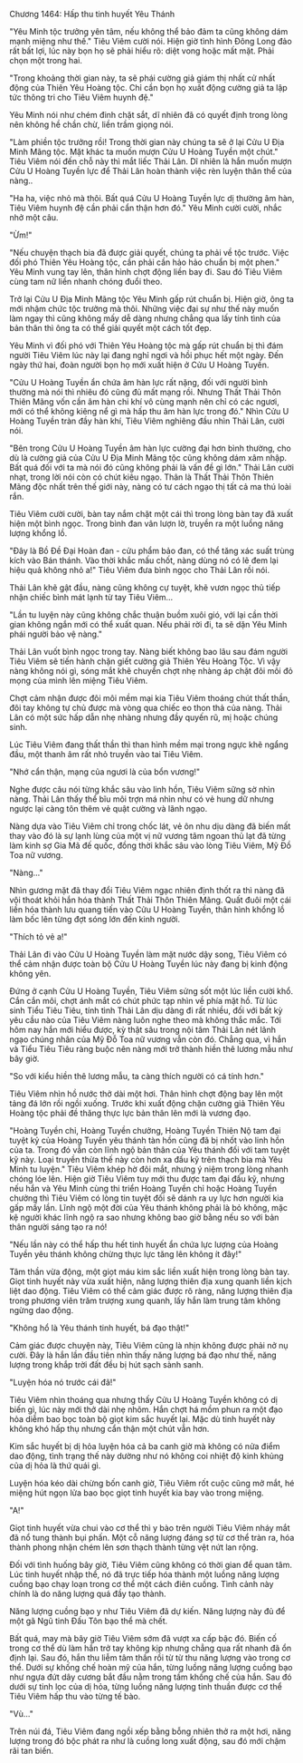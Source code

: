 




Chương 1464: Hấp thu tinh huyết Yêu Thánh


"Yêu Minh tộc trưởng yên tâm, nếu không thể bảo đảm ta cũng không dám mạnh miệng như thế." Tiêu Viêm cười nói. Hiện giờ tình hình Đông Long đảo rất bất lợi, lúc này bọn họ sẽ phải hiểu rõ: diệt vong hoặc mất mặt. Phải chọn một trong hai.

"Trong khoảng thời gian này, ta sẽ phái cường giả giám thị nhất cử nhất động của Thiên Yêu Hoàng tộc. Chỉ cần bọn họ xuất động cường giả ta lập tức thông tri cho Tiêu Viêm huynh đệ."

Yêu Minh nói như chém đinh chặt sắt, dĩ nhiên đã có quyết định trong lòng nên không hề chần chừ, liền trầm giọng nói.

"Làm phiền tộc trưởng rồi! Trong thời gian này chúng ta sẽ ở lại Cửu U Địa Minh Mãng tộc. Mặt khác ta muốn mượn Cửu U Hoàng Tuyền một chút." Tiêu Viêm nói đến chỗ này thì mắt liếc Thải Lân. Dĩ nhiên là hắn muốn mượn Cửu U Hoàng Tuyền lực để Thải Lân hoàn thành việc rèn luyện thân thể của nàng..

"Ha ha, việc nhỏ mà thôi. Bất quá Cửu U Hoàng Tuyền lực dị thường âm hàn, Tiêu Viêm huynh đệ cần phải cẩn thận hơn đó." Yêu Minh cười cười, nhắc nhở một câu.

"Ừm!"

"Nếu chuyện thạch bia đã được giải quyết, chúng ta phải về tộc trước. Việc đối phó Thiên Yêu Hoàng tộc, cần phải cần hảo hảo chuẩn bị một phen." Yêu Minh vung tay lên, thân hình chợt động liền bay đi. Sau đó Tiêu Viêm cùng tam nữ liền nhanh chóng đuổi theo.

Trở lại Cửu U Địa Minh Mãng tộc Yêu Minh gấp rút chuẩn bị. Hiện giờ, ông ta mới nhậm chức tộc trưởng mà thôi. Những việc đại sự như thế này muốn làm ngay thì cũng không mấy dễ dàng nhưng chẳng qua lấy tính tình của bản thân thì ông ta có thể giải quyết một cách tốt đẹp.

Yêu Minh vì đối phó với Thiên Yêu Hoàng tộc mà gấp rút chuẩn bị thì đám người Tiêu Viêm lúc này lại đang nghỉ ngơi và hồi phục hết một ngày. Đến ngày thứ hai, đoàn người bọn họ mới xuất hiện ở Cửu U Hoàng Tuyền.

"Cửu U Hoàng Tuyền ẩn chứa âm hàn lực rất nặng, đối với người bình thường mà nói thì nhiêu đó cũng đủ mất mạng rồi. Nhưng Thất Thải Thôn Thiên Mãng vốn cần âm hàn chi khí vô cùng mạnh nên chỉ có các ngươi, mới có thể không kiêng nể gì mà hấp thu âm hàn lực trong đó." Nhìn Cửu U Hoàng Tuyền tràn đầy hàn khí, Tiêu Viêm nghiêng đầu nhìn Thải Lân, cười nói.

"Bên trong Cửu U Hoàng Tuyền âm hàn lực cường đại hơn bình thường, cho dù là cường giả của Cửu U Địa Minh Mãng tộc cũng không dám xâm nhập. Bất quá đối với ta mà nói đó cũng không phải là vấn đề gì lớn." Thải Lân cười nhạt, trong lời nói còn có chút kiêu ngạo. Thân là Thất Thải Thôn Thiên Mãng độc nhất trên thế giới này, nàng có tư cách ngạo thị tất cả ma thú loài rắn.

Tiêu Viêm cười cười, bàn tay nắm chặt một cái thì trong lòng bàn tay đã xuất hiện một bình ngọc. Trong bình đan vân lượn lờ, truyền ra một luồng năng lượng khổng lồ.

"Đây là Bồ Đề Đại Hoàn đan - cửu phẩm bảo đan, có thể tăng xác suất trùng kích vào Bán thánh. Vào thời khắc mấu chốt, nàng dùng nó có lẽ đem lại hiệu quả không nhỏ a!" Tiêu Viêm đưa bình ngọc cho Thải Lân rồi nói.

Thải Lân khẽ gật đầu, nàng cũng không cự tuyệt, khẽ vươn ngọc thủ tiếp nhận chiếc bình mát lạnh từ tay Tiêu Viêm…

"Lần tu luyện này cũng không chắc thuận buồm xuôi gió, với lại cần thời gian không ngắn mới có thể xuất quan. Nếu phải rời đi, ta sẽ dặn Yêu Minh phái người bảo vệ nàng."

Thải Lân vuốt bình ngọc trong tay. Nàng biết không bao lâu sau đám người Tiêu Viêm sẽ tiến hành chặn giết cường giả Thiên Yêu Hoàng Tộc. Vì vậy nàng không nói gì, sóng mắt khẽ chuyển chợt nhẹ nhàng áp chặt đôi môi đỏ mọng của mình lên miệng Tiêu Viêm.

Chợt cảm nhận được đôi môi mềm mại kia Tiêu Viêm thoáng chút thất thần, đôi tay không tự chủ được mà vòng qua chiếc eo thon thả của nàng. Thải Lân có một sức hấp dẫn nhẹ nhàng nhưng đầy quyến rũ, mị hoặc chúng sinh.

Lúc Tiêu Viêm đang thất thần thì than hình mềm mại trong ngực khẽ ngẩng đầu, một thanh âm rất nhỏ truyền vào tai Tiêu Viêm.

"Nhớ cẩn thận, mạng của ngươi là của bổn vương!"

Nghe được câu nói từng khắc sâu vào linh hồn, Tiêu Viêm sững sờ nhìn nàng. Thải Lân thấy thể bĩu môi trợn má nhìn như có vẻ hung dữ nhưng ngược lại càng tôn thêm vẻ quật cường và lãnh ngạo.

Nàng dựa vào Tiêu Viêm chỉ trong chốc lát, vẻ ôn nhu dịu dàng đã biến mất thay vào đó là sự lạnh lùng của một vị nữ vương tâm ngoan thủ lạt đã từng làm kinh sợ Gia Mã đế quốc, đồng thời khắc sâu vào lòng Tiêu Viêm, Mỹ Đồ Toa nữ vương.

"Nàng..."

Nhìn gương mặt đã thay đổi Tiêu Viêm ngạc nhiên định thốt ra thì nàng đã vội thoát khỏi hắn hóa thành Thất Thải Thôn Thiên Mãng. Quất đuôi một cái liền hóa thành lưu quang tiến vào Cửu U Hoàng Tuyền, thân hình khổng lồ làm bốc lên từng đợt sóng lớn đến kinh người.

"Thích tỏ vẻ a!"

Thải Lân đi vào Cửu U Hoàng Tuyền làm mặt nước dậy song, Tiêu Viêm có thể cảm nhận được toàn bộ Cửu U Hoàng Tuyền lúc này đang bị kinh động không yên.

Đứng ở cạnh Cửu U Hoàng Tuyền, Tiêu Viêm sửng sốt một lúc liền cười khổ. Cắn cắn môi, chợt ánh mắt có chút phức tạp nhìn về phía mặt hồ. Từ lúc sinh Tiểu Tiêu Tiêu, tính tình Thải Lân dịu dàng đi rất nhiều, đối với bất kỳ yêu cầu nào của Tiêu Viêm nàng luôn nghe theo mà không thắc mắc. Tới hôm nay hắn mới hiểu được, kỳ thật sâu trong nội tâm Thải Lân nét lãnh ngạo chúng nhân của Mỹ Đỗ Toa nữ vương vẫn còn đó. Chẳng qua, vì hắn và Tiểu Tiêu Tiêu ràng buộc nên nàng mới trở thành hiền thê lương mẫu như bây giờ.

"So với kiểu hiền thê lương mẫu, ta càng thích người có cá tính hơn."

Tiêu Viêm nhìn hồ nước thở dài một hơi. Thân hình chợt động bay lên một tảng đá lớn rồi ngồi xuống. Trước khi xuất động chặn cường giả Thiên Yêu Hoàng tộc phải đề thăng thực lực bản thân lên mới là vương đạo.

"Hoàng Tuyền chỉ, Hoàng Tuyền chưởng, Hoàng Tuyền Thiên Nộ tam đại tuyệt kỷ của Hoàng Tuyền yêu thánh tàn hồn cũng đã bị nhốt vào linh hồn của ta. Trong đó vẫn còn lĩnh ngộ bản thân của Yêu thánh đối với tam tuyệt kỹ này. Loại truyền thừa thế này còn hơn xa đấu kỹ trên thạch bia mà Yêu Minh tu luyện." Tiêu Viêm khép hờ đôi mắt, nhưng ý niệm trong lòng nhanh chóng lóe lên. Hiện giờ Tiêu Viêm tuy mới thu được tam đại đấu kỹ, nhưng nếu hắn và Yêu Minh cùng thi triển Hoàng Tuyền chỉ hoặc Hoàng Tuyền chưởng thì Tiêu Viêm có lòng tin tuyệt đối sẽ dánh ra uy lực hơn người kia gấp mấy lần. Lĩnh ngộ một đời của Yêu thánh không phải là bỏ không, mặc kệ người khác lĩnh ngộ ra sao nhưng không bao giờ bằng nếu so với bản thân người sáng tạo ra nó!

"Nếu lần này có thể hấp thu hết tinh huyết ẩn chứa lực lượng của Hoàng Tuyền yêu thánh không chừng thực lực tăng lên không ít đây!"

Tâm thần vừa động, một giọt máu kim sắc liền xuất hiện trong lòng bàn tay. Giọt tinh huyết này vừa xuất hiện, năng lượng thiên địa xung quanh liền kịch liệt dao động. Tiêu Viêm có thể cảm giác được rõ ràng, năng lượng thiên địa trong phương viên trăm trượng xung quanh, lấy hắn làm trung tâm không ngừng dao động.

"Không hổ là Yêu thánh tinh huyết, bá đạo thật!"

Cảm giác được chuyện này, Tiêu Viêm cũng là nhịn không được phải nở nụ cười. Đây là hắn lần đầu tiên nhìn thấy năng lượng bá đạo như thế, năng lượng trong khắp trời đất đều bị hút sạch sành sanh.

"Luyện hóa nó trước cái đã!"

Tiêu Viêm nhìn thoáng qua nhưng thấy Cửu U Hoàng Tuyền không có dị biến gì, lúc này mới thở dài nhẹ nhõm. Hắn chợt há mồm phun ra một đạo hỏa diễm bao bọc toàn bộ giọt kim sắc huyết lại. Mặc dù tinh huyết này không khó hấp thụ nhưng cẩn thận một chút vẫn hơn.

Kim sắc huyết bị dị hỏa luyện hóa cả ba canh giờ mà không có nửa điểm dao động, tình trạng thế này dường như nó không coi nhiệt độ kinh khủng của dị hỏa là thứ quái gì.

Luyện hóa kéo dài chừng bốn canh giờ, Tiêu Viêm rốt cuộc cũng mở mắt, hé miệng hút ngọn lửa bao bọc giọt tinh huyết kia bay vào trong miệng.

"A!"

Giọt tinh huyết vừa chui vào cơ thể thì y bào trên người Tiêu Viêm nháy mắt đã nổ tung thành bụi phấn. Một cỗ năng lượng đáng sợ từ cơ thể tràn ra, hóa thành phong nhận chém lên sơn thạch thành từng vệt nứt lan rộng.

Đối với tình huống bây giờ, Tiêu Viêm cũng không có thời gian để quan tâm. Lúc tinh huyết nhập thể, nó đã trực tiếp hóa thành một luồng năng lượng cuồng bạo chạy loạn trong cơ thể một cách điên cuồng. Tình cảnh này chính là do năng lượng quá đầy tạo thành.

Năng lượng cuồng bạo y như Tiêu Viêm đã dự kiến. Năng lượng này đủ để một gã Ngũ tinh Đấu Tôn bạo thể mà chết.

Bất quá, may mà bây giờ Tiêu Viêm sớm đã vượt xa cấp bậc đó. Biến cố trong cơ thể dù làm hắn trở tay không kịp nhưng chẳng qua rất nhanh đã ổn định lại. Sau đó, hắn thu liễm tâm thần rồi từ từ thu năng lượng vào trong cơ thể. Dưới sự khống chế hoàn mỹ của hắn, từng luồng năng lượng cuồng bạo như ngựa đứt dây cương bắt đầu nằm trong tầm khống chế của hắn. Sau đó dưới sự tinh lọc của dị hỏa, từng luồng năng lượng tinh thuần được cơ thể Tiêu Viêm hấp thu vào từng tế bào.

"Vù…"

Trên núi đá, Tiêu Viêm đang ngồi xếp bằng bỗng nhiên thở ra một hơi, năng lượng trong đó bộc phát ra như là cuồng long xuất động, sau đó mới chậm rãi tan biến.




